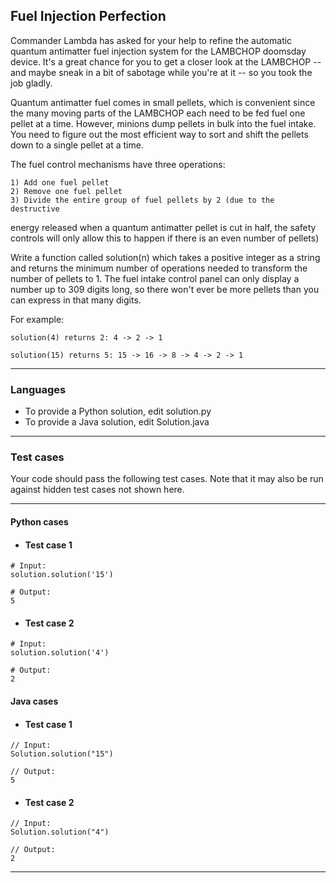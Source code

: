 ## Fuel Injection Perfection

Commander Lambda has asked for your help to refine the automatic quantum
antimatter fuel injection system for the LAMBCHOP doomsday device. It's a
great chance for you to get a closer look at the LAMBCHOP -- and maybe sneak
in a bit of sabotage while you're at it -- so you took the job gladly.

Quantum antimatter fuel comes in small pellets, which is convenient since
the many moving parts of the LAMBCHOP each need to be fed fuel one pellet
at a time. However, minions dump pellets in bulk into the fuel intake.
You need to figure out the most efficient way to sort and shift the pellets
down to a single pellet at a time.

The fuel control mechanisms have three operations:

```
1) Add one fuel pellet
2) Remove one fuel pellet
3) Divide the entire group of fuel pellets by 2 (due to the destructive
```

energy released when a quantum antimatter pellet is cut in half, the safety
controls will only allow this to happen if there is an even number of pellets)

Write a function called solution(n) which takes a positive integer as a
string and returns the minimum number of operations needed to transform
the number of pellets to 1. The fuel intake control panel can only
display a number up to 309 digits long, so there won't ever be more
pellets than you can express in that many digits.

For example:
```
solution(4) returns 2: 4 -> 2 -> 1
```
```
solution(15) returns 5: 15 -> 16 -> 8 -> 4 -> 2 -> 1
```

----

### Languages

* To provide a Python solution, edit solution.py
* To provide a Java solution, edit Solution.java

----

### Test cases

Your code should pass the following test cases.
Note that it may also be run against hidden test cases not shown here.

----

#### Python cases

* #### Test case 1
```
# Input:
solution.solution('15')
```
```
# Output:
5
```

* #### Test case 2
```
# Input:
solution.solution('4')
```
```
# Output:
2
```

#### Java cases

* #### Test case 1
```
// Input:
Solution.solution("15")
```
```
// Output:
5
```

* #### Test case 2
```
// Input:
Solution.solution("4")
```
```
// Output:
2
```

---
